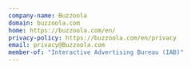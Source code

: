 ```yaml
---
company-name: Buzzoola
domain: buzzoola.com
home: https://buzzoola.com/en/
privacy-policy: https://buzzoola.com/en/privacy
email: privacy@Buzzoola.com
member-of: "Interactive Advertising Bureau (IAB)"
---
```




